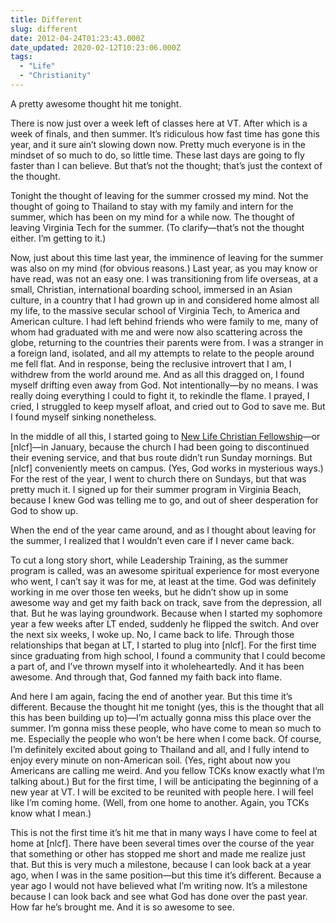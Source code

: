 ```yaml
---
title: Different
slug: different
date: 2012-04-24T01:23:43.000Z
date_updated: 2020-02-12T10:23:06.000Z
tags: 
  - "Life"
  - "Christianity"
---
```


A pretty awesome thought hit me tonight.

There is now just over a week left of classes here at VT. After which is a week of finals, and then summer. It’s ridiculous how fast time has gone this year, and it sure ain’t slowing down now. Pretty much everyone is in the mindset of so much to do, so little time. These last days are going to fly faster than I can believe. But that’s not the thought; that’s just the context of the thought.

Tonight the thought of leaving for the summer crossed my mind. Not the thought of going to Thailand to stay with my family and intern for the summer, which has been on my mind for a while now. The thought of leaving Virginia Tech for the summer. (To clarify—that’s not the thought either. I’m getting to it.)

Now, just about this time last year, the imminence of leaving for the summer was also on my mind (for obvious reasons.) Last year, as you may know or have read, was not an easy one. I was transitioning from life overseas, at a small, Christian, international boarding school, immersed in an Asian culture, in a country that I had grown up in and considered home almost all my life, to the massive secular school of Virginia Tech, to America and American culture. I had left behind friends who were family to me, many of whom had graduated with me and were now also scattering across the globe, returning to the countries their parents were from. I was a stranger in a foreign land, isolated, and all my attempts to relate to the people around me fell flat. And in response, being the reclusive introvert that I am, I withdrew from the world around me. And as all this dragged on, I found myself drifting even away from God. Not intentionally—by no means. I was really doing everything I could to fight it, to rekindle the flame. I prayed, I cried, I struggled to keep myself afloat, and cried out to God to save me. But I found myself sinking nonetheless.

In the middle of all this, I started going to [New Life Christian Fellowship](https://www.nlcf.net)—or [nlcf]—in January, because the church I had been going to discontinued their evening service, and that bus route didn’t run Sunday mornings. But [nlcf] conveniently meets on campus. (Yes, God works in mysterious ways.) For the rest of the year, I went to church there on Sundays, but that was pretty much it. I signed up for their summer program in Virginia Beach, because I knew God was telling me to go, and out of sheer desperation for God to show up.

When the end of the year came around, and as I thought about leaving for the summer, I realized that I wouldn’t even care if I never came back.

To cut a long story short, while Leadership Training, as the summer program is called, was an awesome spiritual experience for most everyone who went, I can’t say it was for me, at least at the time. God was definitely working in me over those ten weeks, but he didn’t show up in some awesome way and get my faith back on track, save from the depression, all that. But he was laying groundwork. Because when I started my sophomore year a few weeks after LT ended, suddenly he flipped the switch. And over the next six weeks, I woke up. No, I came back to life. Through those relationships that began at LT, I started to plug into [nlcf]. For the first time since graduating from high school, I found a community that I could become a part of, and I’ve thrown myself into it wholeheartedly. And it has been awesome. And through that, God fanned my faith back into flame.

And here I am again, facing the end of another year. But this time it’s different. Because the thought hit me tonight (yes, this is the thought that all this has been building up to)—I’m actually gonna miss this place over the summer. I’m gonna miss these people, who have come to mean so much to me. Especially the people who won’t be here when I come back. Of course, I’m definitely excited about going to Thailand and all, and I fully intend to enjoy every minute on non-American soil. (Yes, right about now you Americans are calling me weird. And you fellow TCKs know exactly what I’m talking about.) But for the first time, I will be anticipating the beginning of a new year at VT. I will be excited to be reunited with people here. I will feel like I’m coming home. (Well, from one home to another. Again, you TCKs know what I mean.)

This is not the first time it’s hit me that in many ways I have come to feel at home at [nlcf]. There have been several times over the course of the year that something or other has stopped me short and made me realize just that. But this is very much a milestone, because I can look back at a year ago, when I was in the same position—but this time it’s different. Because a year ago I would not have believed what I’m writing now. It’s a milestone because I can look back and see what God has done over the past year. How far he’s brought me. And it is so awesome to see.

